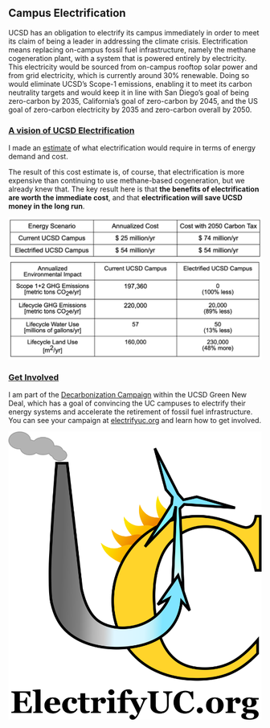 ## Campus Electrification

UCSD has an obligation to electrify its campus immediately in order to meet its claim of being a leader in addressing the climate crisis. Electrification means replacing on-campus fossil fuel infrastructure, namely the methane cogeneration plant, with a system that is powered entirely by electricity. This electricity would be sourced from on-campus rooftop solar power and from grid electricity, which is currently around 30% renewable. Doing so would eliminate UCSD’s Scope-1 emissions, enabling it to meet its carbon neutrality targets and would keep it in line with San Diego’s goal of being zero-carbon by 2035, California’s goal of zero-carbon by 2045, and the US goal of zero-carbon electricity by 2035 and zero-carbon overall by 2050.

### [A vision of UCSD Electrification](https://www.ucsdclimatereview.org/post/electrifying-ucsd-a-campus-electrification-scenario-and-cost-estimate)

I made an [estimate](https://docs.google.com/document/d/e/2PACX-1vQituXFBpATW-eU-SXtkfK80NpO1X1TJTytTbih8ca3SoWe69FoRWLkFWFVodsT2NKY5Y0v9T6llsp5/pub) of what electrification would require in terms of energy demand and cost. 

The result of this cost estimate is, of course, that electrification is more expensive than continuing to use methane-based cogeneration, but we already knew that. The key result here is that **the benefits of electrification are worth the immediate cost**, and that **electrification will save UCSD money in the long run**.

<img src="/images/electrification_cost.png?raw=true"/>
<img src="/images/electrification_resources.png?raw=true"/>


### [Get Involved](https://electrifyuc.org/take-action/)

I am part of the [Decarbonization Campaign](https://ucsdgreennewdeal.net/index.php/campaign-1-decarbonize/) within the UCSD Green New Deal, which has a goal of convincing the UC campuses to electrify their energy systems and accelerate the retirement of fossil fuel infrastructure. You can see your campaign at [electrifyuc.org](https://electrifyuc.org) and learn how to get involved.


<img src="/images/electrify_uc_logo.png?raw=true"/>